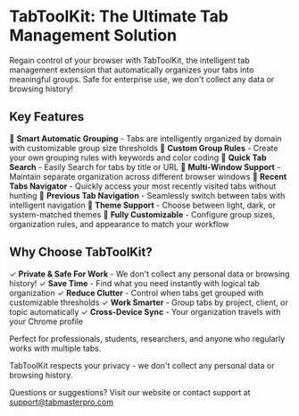# TabToolKit: The Ultimate Tab Management Solution

Regain control of your browser with TabToolKit, the intelligent tab management extension that automatically organizes your tabs into meaningful groups. 
Safe for enterprise use, we don't collect any data or browsing history!

## Key Features

🔹 **Smart Automatic Grouping** - Tabs are intelligently organized by domain with customizable group size thresholds
🔹 **Custom Group Rules** - Create your own grouping rules with keywords and color coding
🔹 **Quick Tab Search** - Easily Search for tabs by title or URL
🔹 **Multi-Window Support** - Maintain separate organization across different browser windows
🔹 **Recent Tabs Navigator** - Quickly access your most recently visited tabs without hunting
🔹 **Previous Tab Navigation** - Seamlessly switch between tabs with intelligent navigation
🔹 **Theme Support** - Choose between light, dark, or system-matched themes
🔹 **Fully Customizable** - Configure group sizes, organization rules, and appearance to match your workflow

## Why Choose TabToolKit?

✓ **Private & Safe For Work** - We don't collect any personal data or browsing history!
✓ **Save Time** - Find what you need instantly with logical tab organization
✓ **Reduce Clutter** - Control when tabs get grouped with customizable thresholds
✓ **Work Smarter** - Group tabs by project, client, or topic automatically
✓ **Cross-Device Sync** - Your organization travels with your Chrome profile

Perfect for professionals, students, researchers, and anyone who regularly works with multiple tabs.

TabToolKit respects your privacy - we don't collect any personal data or browsing history.

Questions or suggestions? Visit our website or contact support at support@tabmasterpro.com
